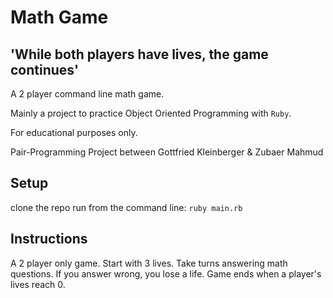# Math Game

## 'While both players have lives, the game continues'

A 2 player command line math game.

Mainly a project to practice Object Oriented Programming with `Ruby`.

For educational purposes only.

Pair-Programming Project between Gottfried Kleinberger &  Zubaer Mahmud

## Setup

clone the repo
run from the command line: `ruby main.rb`


## Instructions

A 2 player only game. Start with 3 lives. Take turns answering math questions.
If you answer wrong, you lose a life. Game ends when a player's lives reach 0.

